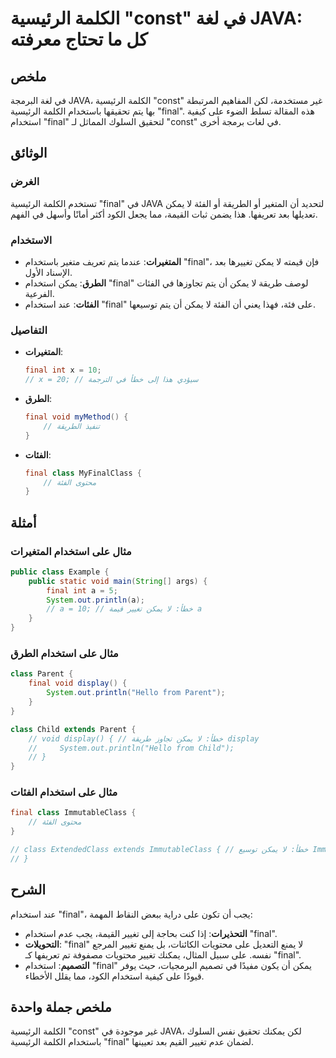 <!--
Meta Description: # الكلمة الرئيسية "const" في لغة JAVA: كل ما تحتاج معرفته ## ملخص في لغة البرمجة JAVA، الكلمة الرئيسية "const" غير مستخدمة، لكن المفاهيم المرتبطة بها ...
Meta Keywords: final, java, استخدام, على, يمكن
-->

# الكلمة الرئيسية "const" في لغة JAVA: كل ما تحتاج معرفته

## ملخص
في لغة البرمجة JAVA، الكلمة الرئيسية "const" غير مستخدمة، لكن المفاهيم المرتبطة بها يتم تحقيقها باستخدام الكلمة الرئيسية "final". هذه المقالة تسلط الضوء على كيفية استخدام "final" لتحقيق السلوك المماثل لـ "const" في لغات برمجة أخرى.

## الوثائق
### الغرض
تستخدم الكلمة الرئيسية "final" في JAVA لتحديد أن المتغير أو الطريقة أو الفئة لا يمكن تعديلها بعد تعريفها. هذا يضمن ثبات القيمة، مما يجعل الكود أكثر أمانًا وأسهل في الفهم.

### الاستخدام
- **المتغيرات**: عندما يتم تعريف متغير باستخدام "final"، فإن قيمته لا يمكن تغييرها بعد الإسناد الأول.
- **الطرق**: يمكن استخدام "final" لوصف طريقة لا يمكن أن يتم تجاوزها في الفئات الفرعية.
- **الفئات**: عند استخدام "final" على فئة، فهذا يعني أن الفئة لا يمكن أن يتم توسيعها.

### التفاصيل
- **المتغيرات**: 
  ```java
  final int x = 10;
  // x = 20; // سيؤدي هذا إلى خطأ في الترجمة
  ```

- **الطرق**:
  ```java
  final void myMethod() {
      // تنفيذ الطريقة
  }
  ```

- **الفئات**:
  ```java
  final class MyFinalClass {
      // محتوى الفئة
  }
  ```

## أمثلة
### مثال على استخدام المتغيرات
```java
public class Example {
    public static void main(String[] args) {
        final int a = 5;
        System.out.println(a);
        // a = 10; // خطأ: لا يمكن تغيير قيمة a
    }
}
```

### مثال على استخدام الطرق
```java
class Parent {
    final void display() {
        System.out.println("Hello from Parent");
    }
}

class Child extends Parent {
    // void display() { // خطأ: لا يمكن تجاوز طريقة display
    //     System.out.println("Hello from Child");
    // }
}
```

### مثال على استخدام الفئات
```java
final class ImmutableClass {
    // محتوى الفئة
}

// class ExtendedClass extends ImmutableClass { // خطأ: لا يمكن توسيع ImmutableClass
// }
```

## الشرح
عند استخدام "final"، يجب أن تكون على دراية ببعض النقاط المهمة:
- **التحذيرات**: إذا كنت بحاجة إلى تغيير القيمة، يجب عدم استخدام "final".
- **التحويلات**: "final" لا يمنع التعديل على محتويات الكائنات، بل يمنع تغيير المرجع نفسه. على سبيل المثال، يمكنك تغيير محتويات مصفوفة تم تعريفها كـ "final".
- **التصميم**: استخدام "final" يمكن أن يكون مفيدًا في تصميم البرمجيات، حيث يوفر قيودًا على كيفية استخدام الكود، مما يقلل الأخطاء.

## ملخص جملة واحدة
الكلمة الرئيسية "const" غير موجودة في JAVA، لكن يمكنك تحقيق نفس السلوك باستخدام الكلمة الرئيسية "final" لضمان عدم تغيير القيم بعد تعيينها.